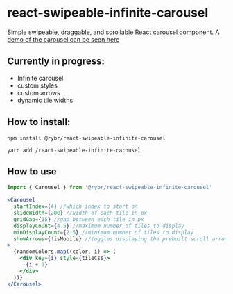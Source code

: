 # react-swipeable-infinite-carousel

Simple swipeable, draggable, and scrollable React carousel component.
[A demo of the carousel can be seen here](https://rmbraun.github.io/react-swipeable-infinite-carousel/)


## Currently in progress:

- Infinite carousel
- custom styles
- custom arrows
- dynamic tile widths


## How to install:
```
npm install @rybr/react-swipeable-infinite-carousel

yarn add /react-swipeable-infinite-carousel
```

## How to use

```jsx
import { Carousel } from '@rybr/react-swipeable-infinite-carousel'

<Carousel
  startIndex={4} //which index to start on
  slideWidth={200} //width of each tile in px
  gridGap={15} //gap between each tile in px
  displayCount={4.5} //maximum number of tiles to display
  minDisplayCount={2.5} //minimum number of tiles to display
  showArrows={!isMobile} //toggles displaying the prebuilt scroll arrows
>
  {randomColors.map((color, i) => (
    <div key={i} style={tileCss}>
      {i + 1}
    </div>
  ))}
</Carousel>
```
